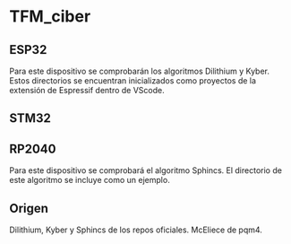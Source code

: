 # TFM_ciber

## ESP32

Para este dispositivo se comprobarán los algoritmos Dilithium y Kyber. Estos directorios se encuentran inicializados como proyectos de la extensión de Espressif dentro de VScode.
## STM32



## RP2040
Para este dispositivo se comprobará el algoritmo Sphincs. El directorio de este algoritmo se incluye como un ejemplo.





## Origen
Dilithium, Kyber y Sphincs de los repos oficiales.
McEliece de pqm4.
